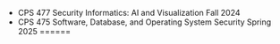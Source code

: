 <!-- ---
title: "Teaching experience 1"
collection: teaching
type: "Undergraduate course"
permalink: /teaching/2024-Fall-teaching-1
venue: "Central Michigan University, Department of Computer Science"
date: 2024-08-26
location: "Mount Pleasant, USA"
--- -->

* CPS 477  Security Informatics: AI and Visualization Fall 2024
* CPS 475  Software, Database, and Operating System Security Spring 2025
======

